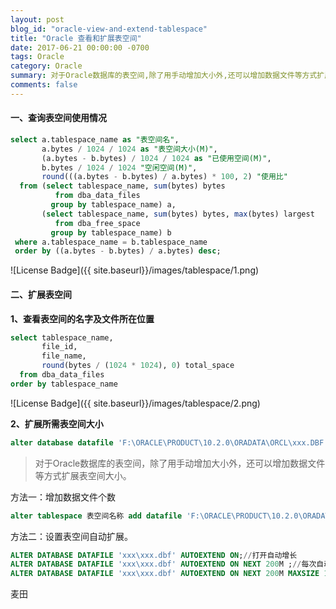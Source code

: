```yaml
---
layout: post
blog_id: "oracle-view-and-extend-tablespace"
title: "Oracle 查看和扩展表空间"
date: 2017-06-21 00:00:00 -0700
tags: Oracle
category: Oracle
summary: 对于Oracle数据库的表空间,除了用手动增加大小外,还可以增加数据文件等方式扩展表空间大小
comments: false
---
```


#### 一、查询表空间使用情况

```sql
select a.tablespace_name as "表空间名",
       a.bytes / 1024 / 1024 as "表空间大小(M)",
       (a.bytes - b.bytes) / 1024 / 1024 as "已使用空间(M)",
       b.bytes / 1024 / 1024 "空闲空间(M)",
       round(((a.bytes - b.bytes) / a.bytes) * 100, 2) "使用比"
  from (select tablespace_name, sum(bytes) bytes
          from dba_data_files
         group by tablespace_name) a,
       (select tablespace_name, sum(bytes) bytes, max(bytes) largest
          from dba_free_space
         group by tablespace_name) b
 where a.tablespace_name = b.tablespace_name
 order by ((a.bytes - b.bytes) / a.bytes) desc;
```

![License Badge]({{ site.baseurl}}/images/tablespace/1.png)

#### 二、扩展表空间

**1、查看表空间的名字及文件所在位置**

```sql
select tablespace_name,
       file_id,
       file_name,
       round(bytes / (1024 * 1024), 0) total_space
  from dba_data_files
order by tablespace_name
```

![License Badge]({{ site.baseurl}}/images/tablespace/2.png)

**2、扩展所需表空间大小**

```sql
alter database datafile 'F:\ORACLE\PRODUCT\10.2.0\ORADATA\ORCL\xxx.DBF' resize 1024m;
```

> 对于Oracle数据库的表空间，除了用手动增加大小外，还可以增加数据文件等方式扩展表空间大小。
 
方法一：增加数据文件个数

```sql
alter tablespace 表空间名称 add datafile 'F:\ORACLE\PRODUCT\10.2.0\ORADATA\ORCL\new_xxx.DBF' size 500m
```

方法二：设置表空间自动扩展。

```sql
ALTER DATABASE DATAFILE 'xxx\xxx.dbf' AUTOEXTEND ON;//打开自动增长
ALTER DATABASE DATAFILE 'xxx\xxx.dbf' AUTOEXTEND ON NEXT 200M ;//每次自动增长200m
ALTER DATABASE DATAFILE 'xxx\xxx.dbf' AUTOEXTEND ON NEXT 200M MAXSIZE 1024M;//每次自动增长200m，表空间最大不超过1G
```

麦田
